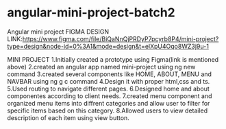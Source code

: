 # angular-mini-project-batch2
Angular mini project
FIGMA DESIGN LINK:https://www.figma.com/file/BiQaNnQjPRDyP7pcyrb8P4/mini-project?type=design&node-id=0%3A1&mode=design&t=elXpU4Oqo8WZ3j9u-1

MINI PROJECT
1.Initially created a prototype using Figma(link is mentioned above)
2.created an angular app named mini-project using ng new command
3.created several components like HOME, ABOUT, MENU and NAVBAR using ng g c command
4.Design it with proper html,css and ts.
5.Used routing to navigate different pages.
6.Designed home and about componentes according to client needs.
7.created menu component and organized menu items into diffrent categories and allow user to filter for specific items based on this category.
8.Allowed users to view detailed description of each item using view button.
